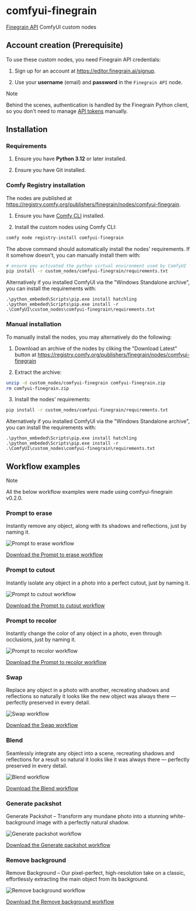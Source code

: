 # comfyui-finegrain

[Finegrain API](https://api.finegrain.ai/doc/) ComfyUI custom nodes

## Account creation (Prerequisite)

To use these custom nodes, you need Finegrain API credentials:

1. Sign up for an account at https://editor.finegrain.ai/signup.

2. Use your **username** (email) and **password** in the `Finegrain API` node.

> [!Note]
> Behind the scenes, authentication is handled by the Finegrain Python client, so you don't need to manage [API tokens](https://api.finegrain.ai/doc/authentication/) manually.

## Installation

### Requirements

1. Ensure you have **Python 3.12** or later installed.

2. Ensure you have Git installed.

### Comfy Registry installation

The nodes are published at https://registry.comfy.org/publishers/finegrain/nodes/comfyui-finegrain.

1. Ensure you have [Comfy CLI](https://docs.comfy.org/comfy-cli/getting-started) installed.

2. Install the custom nodes using Comfy CLI:

```bash
comfy node registry-install comfyui-finegrain
```

The above command should automatically install the nodes' requirements.
If it somehow doesn't, you can manually install them with:

```bash
# ensure you activated the python virtual environment used by ComfyUI
pip install -r custom_nodes/comfyui-finegrain/requirements.txt
```

Alternatively if you installed ComfyUI via the "Windows Standalone archive", you can install the requirements with:

```shell
.\python_embeded\Scripts\pip.exe install hatchling
.\python_embeded\Scripts\pip.exe install -r .\ComfyUI\custom_nodes\comfyui-finegrain\requirements.txt
```

### Manual installation

To manually install the nodes, you may alternatively do the following:

1. Download an archive of the nodes by cliking the "Download Latest" button at
https://registry.comfy.org/publishers/finegrain/nodes/comfyui-finegrain

2. Extract the archive:

```bash
unzip -d custom_nodes/comfyui-finegrain comfyui-finegrain.zip
rm comfyui-finegrain.zip
```

3. Install the nodes' requirements:

```bash
pip install -r custom_nodes/comfyui-finegrain/requirements.txt
```

Alternatively if you installed ComfyUI via the "Windows Standalone archive", you can install the requirements with:

```shell
.\python_embeded\Scripts\pip.exe install hatchling
.\python_embeded\Scripts\pip.exe install -r .\ComfyUI\custom_nodes\comfyui-finegrain\requirements.txt
```

## Workflow examples

> [!Note]
> All the below workflow examples were made using comfyui-finegrain v0.2.0.

### Prompt to erase

Instantly remove any object, along with its shadows and reflections, just by naming it.

![Prompt to erase workflow](assets/erase.webp?raw=true)

[Download the Prompt to erase workflow](assets/erase.json)

### Prompt to cutout

Instantly isolate any object in a photo into a perfect cutout, just by naming it.

![Prompt to cutout workflow](assets/cutout.webp?raw=true)

[Download the Prompt to cutout workflow](assets/cutout.json)

### Prompt to recolor

Instantly change the color of any object in a photo, even through occlusions, just by naming it.

![Prompt to recolor workflow](assets/recolor.webp?raw=true)

[Download the Prompt to recolor workflow](assets/recolor.json)

### Swap

Replace any object in a photo with another, recreating shadows and reflections so naturally it looks like the new object was always there — perfectly preserved in every detail.

![Swap workflow](assets/swap.webp?raw=true)

[Download the Swap workflow](assets/swap.json)

### Blend

Seamlessly integrate any object into a scene, recreating shadows and reflections for a result so natural it looks like it was always there — perfectly preserved in every detail.

![Blend workflow](assets/blend.webp?raw=true)

[Download the Blend workflow](assets/blend.json)

### Generate packshot

Generate Packshot – Transform any mundane photo into a stunning white-background image with a perfectly natural shadow.

![Generate packshot workflow](assets/packshot.webp?raw=true)

[Download the Generate packshot workflow](assets/packshot.json)

### Remove background

Remove Background – Our pixel-perfect, high-resolution take on a classic, effortlessly extracting the main object from its background.

![Remove background workflow](assets/removebg.webp?raw=true)

[Download the Remove background workflow](assets/removebg.json)
